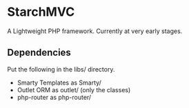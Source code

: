 StarchMVC
=========

A Lightweight PHP framework. Currently at very early stages.

Dependencies
------------

Put the following in the libs/ directory.

 - Smarty Templates as Smarty/
 - Outlet ORM as outlet/ (only the classes)
 - php-router as php-router/

